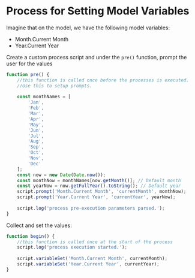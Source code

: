 # Process for Setting Model Variables

Imagine that on the model, we have the following model variables:

- Month.Current Month
- Year.Current Year

Create a custom process script and under the `pre()` function, prompt the user for the values

```javascript
function pre() {
    //this function is called once before the processes is executed.
    //Use this to setup prompts.
	
    const monthNames = [
    	'Jan',
    	'Feb',
    	'Mar',
    	'Apr',
    	'May',
    	'Jun',
    	'Jul',
    	'Aug',
    	'Sep',
    	'Oct',
    	'Nov',
    	'Dec'
    ];
    const now = new Date(Date.now());
    const monthNow = monthNames[now.getMonth()]; // Default month
    const yearNow = now.getFullYear().toString(); // Default year
    script.prompt('Month.Current Month', 'currentMonth', monthNow);
    script.prompt('Year.Current Year', 'currentYear', yearNow);
    
    script.log('process pre-execution parameters parsed.');
}
```

Collect and set the values:

```javascript
function begin() {
    //this function is called once at the start of the process
    script.log('process execution started.');
    
    script.variableSet('Month.Current Month', currentMonth);
    script.variableSet('Year.Current Year', currentYear);
}
```
